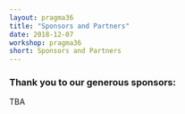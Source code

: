 ```yaml
---
layout: pragma36
title: "Sponsors and Partners"
date: 2018-12-07
workshop: pragma36
short: Sponsors and Partners
---
```


### Thank you to our generous sponsors:<br>

TBA


